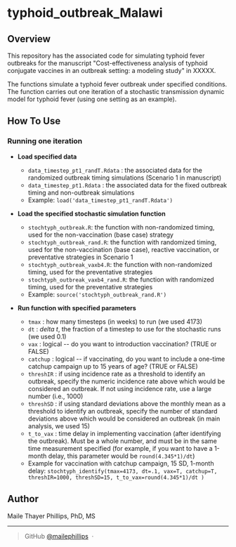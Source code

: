 # typhoid_outbreak_Malawi


## Overview
This repository has the associated code for simulating typhoid fever outbreaks for the manuscript "Cost-effectiveness analysis of typhoid conjugate vaccines in an outbreak setting: a modeling study" in XXXXX. 

The functions simulate a typhoid fever outbreak under specified conditions. The function carries out one iteration of a stochastic transmission dynamic model for typhoid fever (using one setting as an example).


## How To Use

### Running one iteration

* **Load specified data** 
    * `data_timestep_pt1_randT.Rdata` : the associated data for the randomized outbreak timing simulations (Scenario 1 in manuscript)
    * `data_timestep_pt1.Rdata` : the associated data for the fixed outbreak timing and non-outbreak simulations 
    * Example: `load('data_timestep_pt1_randT.Rdata')`
   
* **Load the specified stochastic simulation function** 
    * `stochtyph_outbreak.R`: the function with non-randomized timing, used for the non-vaccination (base case) strategy 
    * `stochtyph_outbreak_rand.R`: the function with randomized timing, used for the non-vaccination (base case), reactive vaccination, or preventative strategies in Scenario 1
    * `stochtyph_outbreak_vaxb4.R`: the function with non-randomized timing, used for the preventative strategies 
    * `stochtyph_outbreak_vaxb4_rand.R`: the function with randomized timing, used for the preventative strategies
    * Example: `source('stochtyph_outbreak_rand.R')`
  
* **Run function with specified parameters**
    * `tmax` : how many timesteps (in weeks) to run (we used 4173)
    * `dt` : *delta t*, the fraction of a timestep to use for the stochastic runs (we used 0.1)
    * `vax` : logical -- do you want to introduction vaccination? (TRUE or FALSE)
    * `catchup` : logical -- if vaccinating, do you want to include a one-time catchup campaign up to 15 years of age? (TRUE or FALSE)
    * `threshIR` : if using incidence rate as a threshold to identify an outbreak, specify the numeric incidence rate above which would be considered an outbreak. If not using incidence rate, use a large number (i.e., 1000)
    * `threshSD` : if using standard deviations above the monthly mean as a threshold to identify an outbreak, specify the number of standard deviations above which would be considered an outbreak (in main analysis, we used 15)
    * `t_to_vax` : time delay in implementing vaccination (after identifying the outbreak). Must be a whole number, and must be in the same time measurement specified (for example, if you want to have a 1-month delay, this parameter would be `round(4.345*1)/dt`)
    * Example for vaccination with catchup campaign, 15 SD, 1-month delay: `stochtyph_identify(tmax=4173, dt=.1, vax=T, catchup=T, threshIR=1000, threshSD=15, t_to_vax=round(4.345*1)/dt )`


## Author

Maile Thayer Phillips, PhD, MS

---

> GitHub [@mailephillips](https://github.com/mailephillips) &nbsp;&middot;&nbsp;

